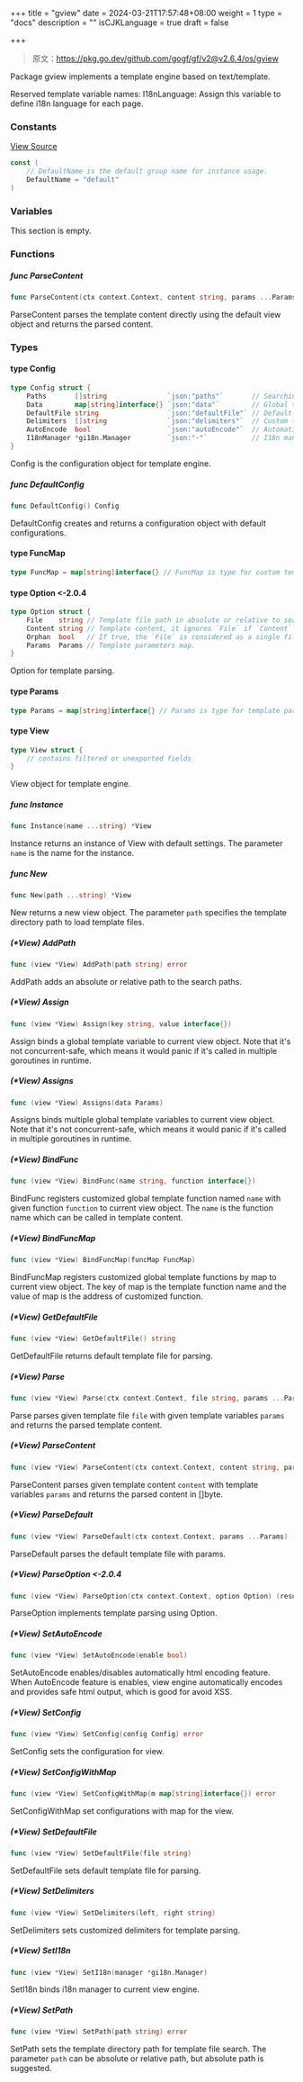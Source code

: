 +++
title = "gview"
date = 2024-03-21T17:57:48+08:00
weight = 1
type = "docs"
description = ""
isCJKLanguage = true
draft = false

+++

> 原文：https://pkg.go.dev/github.com/gogf/gf/v2@v2.6.4/os/gview

Package gview implements a template engine based on text/template.

Reserved template variable names: I18nLanguage: Assign this variable to define i18n language for each page.

### Constants 

[View Source](https://github.com/gogf/gf/blob/v2.6.4/os/gview/gview_instance.go#L11)

``` go
const (
	// DefaultName is the default group name for instance usage.
	DefaultName = "default"
)
```

### Variables 

This section is empty.

### Functions 

##### func ParseContent 

``` go
func ParseContent(ctx context.Context, content string, params ...Params) (string, error)
```

ParseContent parses the template content directly using the default view object and returns the parsed content.

### Types 

#### type Config 

``` go
type Config struct {
	Paths       []string               `json:"paths"`       // Searching array for path, NOT concurrent-safe for performance purpose.
	Data        map[string]interface{} `json:"data"`        // Global template variables including configuration.
	DefaultFile string                 `json:"defaultFile"` // Default template file for parsing.
	Delimiters  []string               `json:"delimiters"`  // Custom template delimiters.
	AutoEncode  bool                   `json:"autoEncode"`  // Automatically encodes and provides safe html output, which is good for avoiding XSS.
	I18nManager *gi18n.Manager         `json:"-"`           // I18n manager for the view.
}
```

Config is the configuration object for template engine.

##### func DefaultConfig 

``` go
func DefaultConfig() Config
```

DefaultConfig creates and returns a configuration object with default configurations.

#### type FuncMap 

``` go
type FuncMap = map[string]interface{} // FuncMap is type for custom template functions.
```

#### type Option <-2.0.4

``` go
type Option struct {
	File    string // Template file path in absolute or relative to searching paths.
	Content string // Template content, it ignores `File` if `Content` is given.
	Orphan  bool   // If true, the `File` is considered as a single file parsing without files recursively parsing from its folder.
	Params  Params // Template parameters map.
}
```

Option for template parsing.

#### type Params 

``` go
type Params = map[string]interface{} // Params is type for template params.
```

#### type View 

``` go
type View struct {
	// contains filtered or unexported fields
}
```

View object for template engine.

##### func Instance 

``` go
func Instance(name ...string) *View
```

Instance returns an instance of View with default settings. The parameter `name` is the name for the instance.

##### func New 

``` go
func New(path ...string) *View
```

New returns a new view object. The parameter `path` specifies the template directory path to load template files.

##### (*View) AddPath 

``` go
func (view *View) AddPath(path string) error
```

AddPath adds an absolute or relative path to the search paths.

##### (*View) Assign 

``` go
func (view *View) Assign(key string, value interface{})
```

Assign binds a global template variable to current view object. Note that it's not concurrent-safe, which means it would panic if it's called in multiple goroutines in runtime.

##### (*View) Assigns 

``` go
func (view *View) Assigns(data Params)
```

Assigns binds multiple global template variables to current view object. Note that it's not concurrent-safe, which means it would panic if it's called in multiple goroutines in runtime.

##### (*View) BindFunc 

``` go
func (view *View) BindFunc(name string, function interface{})
```

BindFunc registers customized global template function named `name` with given function `function` to current view object. The `name` is the function name which can be called in template content.

##### (*View) BindFuncMap 

``` go
func (view *View) BindFuncMap(funcMap FuncMap)
```

BindFuncMap registers customized global template functions by map to current view object. The key of map is the template function name and the value of map is the address of customized function.

##### (*View) GetDefaultFile 

``` go
func (view *View) GetDefaultFile() string
```

GetDefaultFile returns default template file for parsing.

##### (*View) Parse 

``` go
func (view *View) Parse(ctx context.Context, file string, params ...Params) (result string, err error)
```

Parse parses given template file `file` with given template variables `params` and returns the parsed template content.

##### (*View) ParseContent 

``` go
func (view *View) ParseContent(ctx context.Context, content string, params ...Params) (string, error)
```

ParseContent parses given template content `content` with template variables `params` and returns the parsed content in []byte.

##### (*View) ParseDefault 

``` go
func (view *View) ParseDefault(ctx context.Context, params ...Params) (result string, err error)
```

ParseDefault parses the default template file with params.

##### (*View) ParseOption <-2.0.4

``` go
func (view *View) ParseOption(ctx context.Context, option Option) (result string, err error)
```

ParseOption implements template parsing using Option.

##### (*View) SetAutoEncode 

``` go
func (view *View) SetAutoEncode(enable bool)
```

SetAutoEncode enables/disables automatically html encoding feature. When AutoEncode feature is enables, view engine automatically encodes and provides safe html output, which is good for avoid XSS.

##### (*View) SetConfig 

``` go
func (view *View) SetConfig(config Config) error
```

SetConfig sets the configuration for view.

##### (*View) SetConfigWithMap 

``` go
func (view *View) SetConfigWithMap(m map[string]interface{}) error
```

SetConfigWithMap set configurations with map for the view.

##### (*View) SetDefaultFile 

``` go
func (view *View) SetDefaultFile(file string)
```

SetDefaultFile sets default template file for parsing.

##### (*View) SetDelimiters 

``` go
func (view *View) SetDelimiters(left, right string)
```

SetDelimiters sets customized delimiters for template parsing.

##### (*View) SetI18n 

``` go
func (view *View) SetI18n(manager *gi18n.Manager)
```

SetI18n binds i18n manager to current view engine.

##### (*View) SetPath 

``` go
func (view *View) SetPath(path string) error
```

SetPath sets the template directory path for template file search. The parameter `path` can be absolute or relative path, but absolute path is suggested.